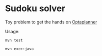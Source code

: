 # Sudoku solver
Toy problem to get the hands on [Optaplanner](https://github.com/kiegroup/optaplanner)

Usage:

```
mvn test
```
```
mvn exec:java
```

